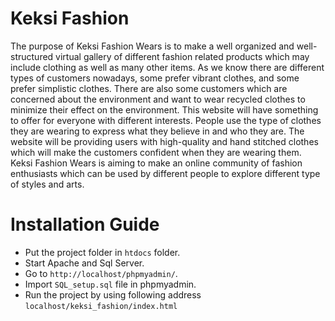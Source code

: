 
# Keksi Fashion

The purpose of Keksi Fashion Wears is to make a well organized and well-structured virtual gallery of different fashion related products which may include clothing as well as many other items. As we know there are different types of customers nowadays, some prefer vibrant clothes, and some prefer simplistic clothes. There are also some customers which are concerned about the environment and want to wear recycled clothes to minimize their effect on the environment. This website will have something to offer for everyone with different interests. People use the type of clothes they are wearing to express what they believe in and who they are. The website will be providing users with high-quality and hand stitched clothes which will make the customers confident when they are wearing them. Keksi Fashion Wears is aiming to make an online community of fashion enthusiasts which can be used by different people to explore different type of styles and arts.

# Installation Guide

- Put the project folder in `htdocs` folder.
- Start Apache and Sql Server.
- Go to `http://localhost/phpmyadmin/`.
- Import `SQL_setup.sql` file in phpmyadmin.
- Run the project by using following address `localhost/keksi_fashion/index.html`
